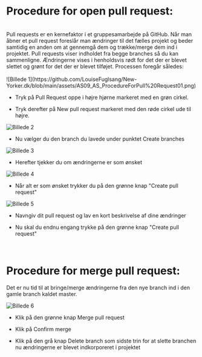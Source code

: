 # Procedure for open pull request: 
<br>
Pull requests er en kernefaktor i et gruppesamarbejde på GitHub. Når man åbner et pull request foreslår man ændringer til det fælles projekt og beder samtidig en anden om at gennemgå dem og trække/merge dem ind i projektet. Pull requests viser indholdet fra begge branches så du kan sammenligne. Ændringerne vises i henholdsvis rødt for det der er blevet slettet og grønt for det der er blevet tilføjet. Processen foregår således:
<br><br>
![Billede 1](https://github.com/LouiseFuglsang/New-Yorker.dk/blob/main/assets/AS09_AS_ProcedureForPull%20Request01.png)

- Tryk på Pull Request oppe i højre hjørne markeret med en grøn cirkel.

- Tryk derefter på New pull request markeret med den røde cirkel ude til højre.

![Billede 2](https://github.com/LouiseFuglsang/New-Yorker.dk/blob/main/assets/AS10_AS_ProcedureForPullRequest02.png)

- Nu vælger du den branch du lavede under punktet Create branches

![Billede 3](https://github.com/LouiseFuglsang/New-Yorker.dk/blob/main/assets/AS11_AS_ProcedureForPullRequest03.png)

- Herefter tjekker du om ændringerne er som ønsket

![Billede 4](https://github.com/LouiseFuglsang/New-Yorker.dk/blob/main/assets/AS12_AS_ProcedureForCPull%20Request04.png)

- Når alt er som ønsket trykker du på den grønne knap "Create pull request"

![Billede 5](https://github.com/LouiseFuglsang/New-Yorker.dk/blob/main/assets/AS13_AS_ProcedureForPull%20Request05.png)

- Navngiv dit pull request og lav en kort beskrivelse af dine ændringer

- Nu skal du endnu engang trykke på den grønne knap "Create pull request"
<br><br><br>
# Procedure for merge pull request:

Det er nu tid til at bringe/merge ændringerne fra den nye branch ind i den gamle branch kaldet master.

![Billede 6](https://github.com/LouiseFuglsang/New-Yorker.dk/blob/main/assets/AS14_AS_ProcedureForPullRequest06.png)

- Klik på den grønne knap Merge pull request

- Klik på Confirm merge

- Klik på den grå knap Delete branch som sidste trin for at slette branchen nu ændringerne er blevet indkorporeret i projektet
